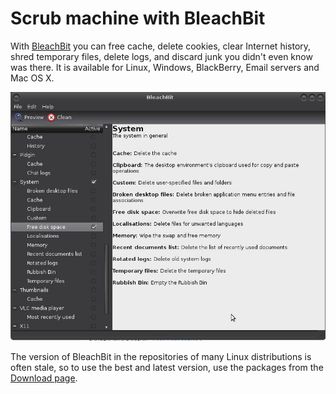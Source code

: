 # Scrub machine with BleachBit

With [BleachBit](https://www.bleachbit.org/features) you can free cache, delete cookies, clear Internet history, 
shred temporary files, delete logs, and discard junk you didn't even know was there. It is available for Linux, 
Windows, BlackBerry, Email servers and Mac OS X.

![BleachBit](../../_static/images/bleachbit-system.jpg)

The version of BleachBit in the repositories of many Linux distributions is often stale, so to use the best and latest 
version, use the packages from the [Download page](https://www.bleachbit.org/download). 
